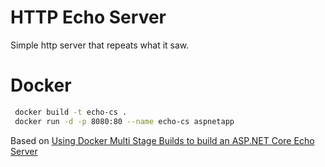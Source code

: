 # HTTP Echo Server
Simple http server that repeats what it saw.

# Docker
```bash
 docker build -t echo-cs .
 docker run -d -p 8080:80 --name echo-cs aspnetapp
```

Based on [Using Docker Multi Stage Builds to build an ASP.NET Core Echo Server](https://carlos.mendible.com/2018/04/04/using-docker-multi-stage-builds-to-build-an-asp-net-core-echo-server/)